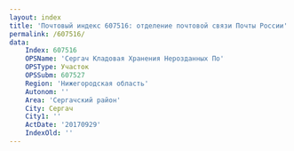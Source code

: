 ```yaml
---
layout: index
title: 'Почтовый индекс 607516: отделение почтовой связи Почты России'
permalink: /607516/
data:
    Index: 607516
    OPSName: 'Сергач Кладовая Хранения Нерозданных По'
    OPSType: Участок
    OPSSubm: 607527
    Region: 'Нижегородская область'
    Autonom: ''
    Area: 'Сергачский район'
    City: Сергач
    City1: ''
    ActDate: '20170929'
    IndexOld: ''
---
```

